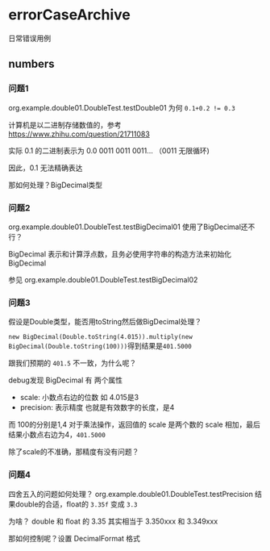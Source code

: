 # errorCaseArchive
日常错误用例

## numbers

### 问题1
org.example.double01.DoubleTest.testDouble01 为何 `0.1+0.2 != 0.3`

计算机是以二进制存储数值的，参考 https://www.zhihu.com/question/21711083

实际 0.1 的二进制表示为 0.0 0011 0011 0011… （0011 无限循环)

因此，0.1 无法精确表达

那如何处理？BigDecimal类型

### 问题2

org.example.double01.DoubleTest.testBigDecimal01 使用了BigDecimal还不行？

BigDecimal 表示和计算浮点数，且务必使用字符串的构造方法来初始化 BigDecimal

参见 org.example.double01.DoubleTest.testBigDecimal02

### 问题3

假设是Double类型，能否用toString然后做BigDecimal处理？

`new BigDecimal(Double.toString(4.015)).multiply(new BigDecimal(Double.toString(100)))`得到结果是`401.5000`

跟我们预期的 `401.5` 不一致，为什么呢？

debug发现 BigDecimal 有 两个属性
- scale: 小数点右边的位数 如 4.015是3
- precision: 表示精度 也就是有效数字的长度，是4

而 100的分别是1,4
对于乘法操作，返回值的 scale 是两个数的 scale 相加，最后结果小数点右边为4，`401.5000`

除了scale的不准确，那精度有没有问题？

### 问题4
四舍五入的问题如何处理？
org.example.double01.DoubleTest.testPrecision 结果double的合适，float的 `3.35f` 变成 `3.3`

为啥？
double 和 float 的 3.35 其实相当于 3.350xxx 和 3.349xxx

那如何控制呢？设置 DecimalFormat 格式




